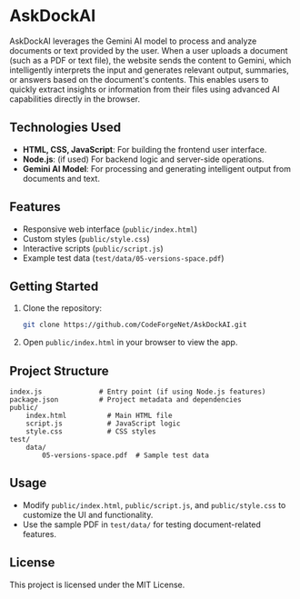 # AskDockAI

AskDockAI leverages the Gemini AI model to process and analyze documents or text provided by the user. When a user uploads a document (such as a PDF or text file), the website sends the content to Gemini, which intelligently interprets the input and generates relevant output, summaries, or answers based on the document's contents. This enables users to quickly extract insights or information from their files using advanced AI capabilities directly in the browser.

## Technologies Used

- **HTML, CSS, JavaScript**: For building the frontend user interface.
- **Node.js**: (if used) For backend logic and server-side operations.
- **Gemini AI Model**: For processing and generating intelligent output from documents and text.


## Features

- Responsive web interface (`public/index.html`)
- Custom styles (`public/style.css`)
- Interactive scripts (`public/script.js`)
- Example test data (`test/data/05-versions-space.pdf`)

## Getting Started

1. Clone the repository:
   ```sh
   git clone https://github.com/CodeForgeNet/AskDockAI.git
   ```
2. Open `public/index.html` in your browser to view the app.

## Project Structure

```
index.js              # Entry point (if using Node.js features)
package.json          # Project metadata and dependencies
public/
	index.html          # Main HTML file
	script.js           # JavaScript logic
	style.css           # CSS styles
test/
	data/
		05-versions-space.pdf  # Sample test data
```

## Usage

- Modify `public/index.html`, `public/script.js`, and `public/style.css` to customize the UI and functionality.
- Use the sample PDF in `test/data/` for testing document-related features.

## License

This project is licensed under the MIT License.

